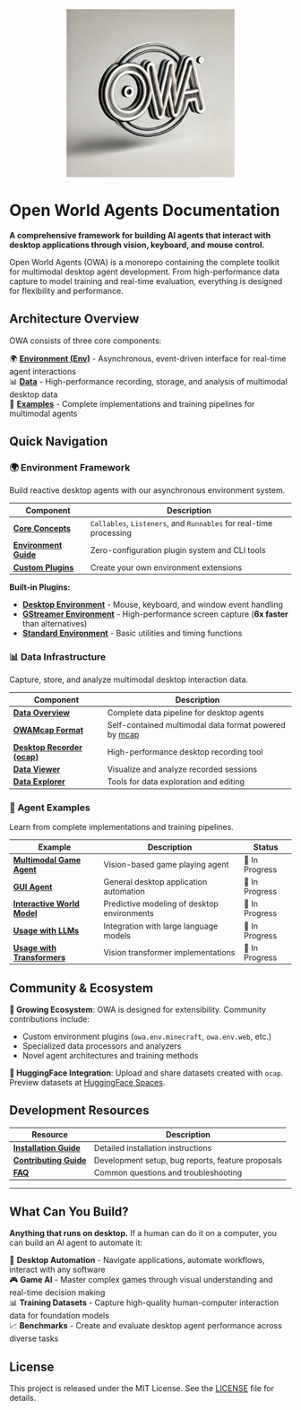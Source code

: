 <div align="center">
  <img src="images/owa-logo.jpg" alt="Open World Agents" width="300"/>
</div>

# Open World Agents Documentation

**A comprehensive framework for building AI agents that interact with desktop applications through vision, keyboard, and mouse control.**

Open World Agents (OWA) is a monorepo containing the complete toolkit for multimodal desktop agent development. From high-performance data capture to model training and real-time evaluation, everything is designed for flexibility and performance.

## Architecture Overview

OWA consists of three core components:

🌍 **[Environment (Env)](env/index.md)** - Asynchronous, event-driven interface for real-time agent interactions  
📊 **[Data](data/index.md)** - High-performance recording, storage, and analysis of multimodal desktop data  
🤖 **[Examples](examples/)** - Complete implementations and training pipelines for multimodal agents  

## Quick Navigation

### 🌍 Environment Framework
Build reactive desktop agents with our asynchronous environment system.

| Component | Description |
|-----------|-------------|
| **[Core Concepts](env/index.md)** | `Callables`, `Listeners`, and `Runnables` for real-time processing |
| **[Environment Guide](env/guide.md)** | Zero-configuration plugin system and CLI tools |
| **[Custom Plugins](env/custom_plugins.md)** | Create your own environment extensions |

**Built-in Plugins:**  

- **[Desktop Environment](env/plugins/desktop_env.md)** - Mouse, keyboard, and window event handling
- **[GStreamer Environment](env/plugins/gstreamer_env.md)** - High-performance screen capture (**6x faster** than alternatives)
- **[Standard Environment](env/plugins/std.md)** - Basic utilities and timing functions

### 📊 Data Infrastructure
Capture, store, and analyze multimodal desktop interaction data.

| Component | Description |
|-----------|-------------|
| **[Data Overview](data/index.md)** | Complete data pipeline for desktop agents |
| **[OWAMcap Format](data/data_format.md)** | Self-contained multimodal data format powered by [mcap](https://mcap.dev/) |
| **[Desktop Recorder (ocap)](data/ocap.md)** | High-performance desktop recording tool |
| **[Data Viewer](data/viewer.md)** | Visualize and analyze recorded sessions |
| **[Data Explorer](data/how_to_explorer_and_edit.md)** | Tools for data exploration and editing |

### 🤖 Agent Examples
Learn from complete implementations and training pipelines.

| Example | Description | Status |
|---------|-------------|---------|
| **[Multimodal Game Agent](examples/multimodal_game_agent.md)** | Vision-based game playing agent | 🚧 In Progress |
| **[GUI Agent](examples/gui_agent.md)** | General desktop application automation | 🚧 In Progress |
| **[Interactive World Model](examples/interactive_world_model.md)** | Predictive modeling of desktop environments | 🚧 In Progress |
| **[Usage with LLMs](examples/usage_with_llm.md)** | Integration with large language models | 🚧 In Progress |
| **[Usage with Transformers](examples/usage_with_transformers.md)** | Vision transformer implementations | 🚧 In Progress |

## Community & Ecosystem

**🌱 Growing Ecosystem**: OWA is designed for extensibility. Community contributions include:  

- Custom environment plugins (`owa.env.minecraft`, `owa.env.web`, etc.)  
- Specialized data processors and analyzers  
- Novel agent architectures and training methods  

**🤗 HuggingFace Integration**: Upload and share datasets created with `ocap`. Preview datasets at [HuggingFace Spaces](https://huggingface.co/spaces/open-world-agents/visualize_dataset).

## Development Resources

| Resource | Description |
|----------|-------------|
| **[Installation Guide](install.md)** | Detailed installation instructions |
| **[Contributing Guide](contributing.md)** | Development setup, bug reports, feature proposals |
| **[FAQ](faq_dev.md)** | Common questions and troubleshooting |

---

## What Can You Build?

**Anything that runs on desktop.** If a human can do it on a computer, you can build an AI agent to automate it:

🤖 **Desktop Automation** - Navigate applications, automate workflows, interact with any software  
🎮 **Game AI** - Master complex games through visual understanding and real-time decision making  
📊 **Training Datasets** - Capture high-quality human-computer interaction data for foundation models  
📈 **Benchmarks** - Create and evaluate desktop agent performance across diverse tasks

## License

This project is released under the MIT License. See the [LICENSE](https://github.com/open-world-agents/open-world-agents/blob/main/LICENSE) file for details.
